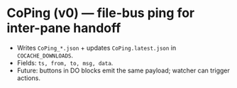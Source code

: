 # CoPing (v0) — file-bus ping for inter-pane handoff
* Writes `CoPing_*.json` + updates `CoPing.latest.json` in `COCACHE_DOWNLOADS`.
* Fields: `ts, from, to, msg, data`.
* Future: buttons in DO blocks emit the same payload; watcher can trigger actions.
